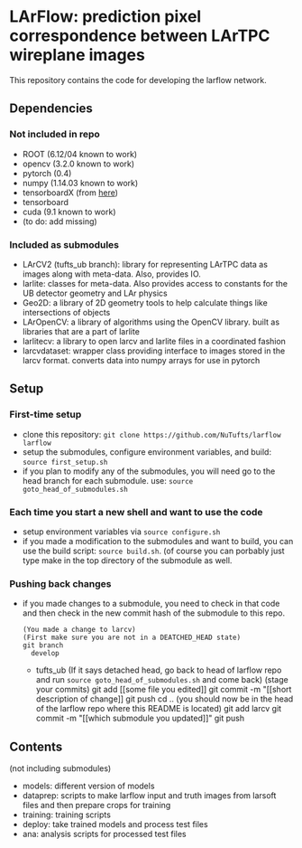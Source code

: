 # LArFlow: prediction pixel correspondence between LArTPC wireplane images

This repository contains the code for developing the larflow network.

## Dependencies

### Not included in repo

* ROOT (6.12/04 known to work)
* opencv (3.2.0 known to work)
* pytorch (0.4)
* numpy (1.14.03 known to work)
* tensorboardX (from [here](https://github.com/lanpa/tensorboard-pytorch))
* tensorboard
* cuda (9.1 known to work)
* (to do: add missing)

### Included as submodules

* LArCV2 (tufts_ub branch): library for representing LArTPC data as images along with meta-data. Also, provides IO.
* larlite: classes for meta-data. Also provides access to constants for the UB detector geometry and LAr physics
* Geo2D: a library of 2D geometry tools to help calculate things like intersections of objects
* LArOpenCV: a library of algorithms using the OpenCV library. built as libraries that are a part of larlite
* larlitecv: a library to open larcv and larlite files in a coordinated fashion
* larcvdataset: wrapper class providing interface to images stored in the larcv format. converts data into numpy arrays for use in pytorch

## Setup

### First-time setup

* clone this repository: `git clone https://github.com/NuTufts/larflow larflow`
* setup the submodules, configure environment variables, and build: `source first_setup.sh`
* if you plan to modify any of the submodules, you will need go to the head branch for each submodule. use: `source goto_head_of_submodules.sh`

### Each time you start a new shell and want to use the code
* setup environment variables via `source configure.sh`
* if you made a modification to the submodules and want to build, you can use the build script: `source build.sh`. (of course you can porbably just type make in the top directory of the submodule as well.

### Pushing back changes

* if you made changes to a submodule, you need to check in that code and then check in the new commit hash of the submodule to this repo.

      (You made a change to larcv)
      (First make sure you are not in a DEATCHED_HEAD state)
      git branch
        develop
	* tufts_ub
      (If it says detached head, go back to head of larflow repo and run `source goto_head_of_submodules.sh` and come back)
      (stage your commits)
      git add [[some file you edited]]
      git commit -m "[[short description of change]]
      git push
      cd ..
      (you should now be in the head of the larflow repo where this README is located)
      git add larcv
      git commit -m "[[which submodule you updated]]"
      git push


## Contents

(not including submodules)

* models: different version of models
* dataprep: scripts to make larflow input and truth images from larsoft files and then prepare crops for training
* training: training scripts
* deploy: take trained models and process test files
* ana: analysis scripts for processed test files
